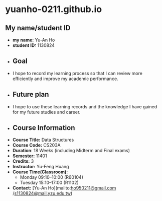 # yuanho-0211.github.io
## My name/student ID
- **my name:** Yu-An Ho
- **student ID:** 1130824
- ## Goal
- I hope to record my learning process so that I can review more efficiently and improve my academic performance.
- ## Future plan
- I hope to use these learning records and the knowledge I have gained for my future studies and career.
- ## Course Information
- **Course Title:** Data Structures  
- **Course Code:** CS203A
- **Duration**: 18 Weeks (including Midterm and Final exams)  
- **Semester:** 11401  
- **Credits:** 3  
- **Instructor:** Yu-Feng Huang  
- **Course Time(Classroom):** 
    - Monday 09:10–10:00 (R60104)
    - Tuesday 15:10–17:00 (R1102)
- **Contact:** [Yu-An Ho](mailto:ho950211@gmail.com /s1130824@mail.yzu.edu.tw)  
